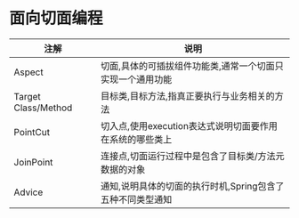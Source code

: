 # 面向切面编程

|注解|说明|
|-|-|
|Aspect|切面,具体的可插拔组件功能类,通常一个切面只实现一个通用功能|
|Target Class/Method|目标类,目标方法,指真正要执行与业务相关的方法|
|PointCut|切入点,使用execution表达式说明切面要作用在系统的哪些类上|
|JoinPoint|连接点,切面运行过程中是包含了目标类/方法元数据的对象|
|Advice|通知,说明具体的切面的执行时机,Spring包含了五种不同类型通知|
